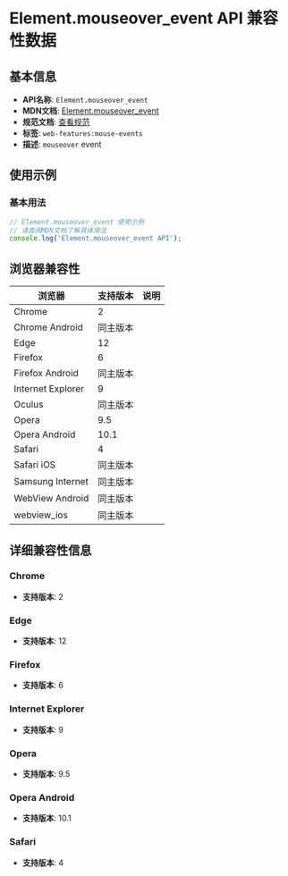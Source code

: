 # Element.mouseover_event API 兼容性数据

## 基本信息

- **API名称**: `Element.mouseover_event`
- **MDN文档**: [Element.mouseover_event](https://developer.mozilla.org/docs/Web/API/Element/mouseover_event)
- **规范文档**: [查看规范](https://w3c.github.io/uievents/#event-type-mouseover,https://html.spec.whatwg.org/multipage/webappapis.html#handler-onmouseover)
- **标签**: `web-features:mouse-events`
- **描述**: `mouseover` event

## 使用示例

### 基本用法

```javascript
// Element.mouseover_event 使用示例
// 请查阅MDN文档了解具体用法
console.log('Element.mouseover_event API');
```

## 浏览器兼容性

| 浏览器 | 支持版本 | 说明 |
|--------|----------|------|
| Chrome | 2 |  |
| Chrome Android | 同主版本 |  |
| Edge | 12 |  |
| Firefox | 6 |  |
| Firefox Android | 同主版本 |  |
| Internet Explorer | 9 |  |
| Oculus | 同主版本 |  |
| Opera | 9.5 |  |
| Opera Android | 10.1 |  |
| Safari | 4 |  |
| Safari iOS | 同主版本 |  |
| Samsung Internet | 同主版本 |  |
| WebView Android | 同主版本 |  |
| webview_ios | 同主版本 |  |

## 详细兼容性信息

### Chrome

- **支持版本**: 2

### Edge

- **支持版本**: 12

### Firefox

- **支持版本**: 6

### Internet Explorer

- **支持版本**: 9

### Opera

- **支持版本**: 9.5

### Opera Android

- **支持版本**: 10.1

### Safari

- **支持版本**: 4

